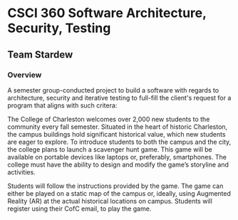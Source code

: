 # CSCI 360 Software Architecture, Security, Testing
## Team Stardew
### Overview
A semester group-conducted project to build a software with regards to architecture, security and iterative testing to full-fill the client's request for a program that aligns with such critera: 

The College of Charleston welcomes over 2,000 new students to the community every fall semester. Situated in the heart of historic Charleston, the campus buildings hold significant historical value, which new students are eager to explore. To introduce students
to both the campus and the city, the college plans to launch a scavenger hunt game. This game will be available on portable devices like laptops or, preferably, smartphones. The college must have the ability to design and modify the game’s storyline and activities.

Students will follow the instructions provided by the game. The game can either be played on a static map of the campus or, ideally, using Augmented Reality (AR) at the actual historical locations on campus. Students will register using their CofC email, to play the
game.
